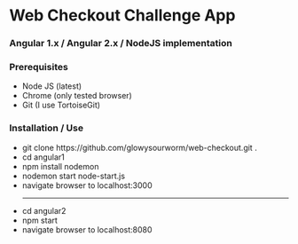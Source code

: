 <h1>Web Checkout Challenge App</h1>

<h3>Angular 1.x / Angular 2.x / NodeJS implementation</h3>

<h3>Prerequisites</h3>
<ul>
	<li>Node JS (latest)</li>
	<li>Chrome (only tested browser)</li>
	<li>Git (I use TortoiseGit)</li>
</ul>

<h3>Installation / Use</h3>
<ul>
	<li>git clone https://github.com/glowysourworm/web-checkout.git .</li>
	<li>cd angular1</li>
	<li>npm install nodemon</li>
	<li>nodemon start node-start.js</li>
	<li>navigate browser to localhost:3000</li>
	<hr />
	<li>cd angular2</li>
	<li>npm start</li>
	<li>navigate browser to localhost:8080</li>
</ul>